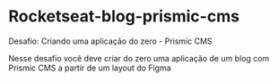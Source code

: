 # Rocketseat-blog-prismic-cms
Desafio: Criando uma aplicação do zero - Prismic CMS 

Nesse desafio você deve criar do zero uma aplicação de um blog com Prismic CMS a partir de um layout do Figma
